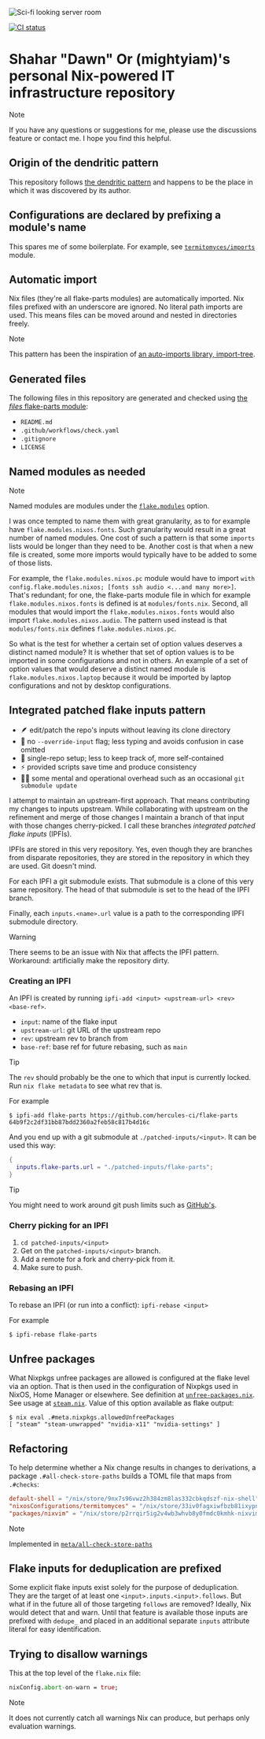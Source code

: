 ![Sci-fi looking server room](./modules/meta/logo/logo.jpg)

<a href="https://github.com/mightyiam/infra/actions/workflows/check.yaml?query=branch%3Amain">
<img
  alt="CI status"
  src="https://img.shields.io/github/actions/workflow/status/mightyiam/infra/check.yaml?style=for-the-badge&branch=main&label=Check"
>
</a>

# Shahar "Dawn" Or (mightyiam)'s personal Nix-powered IT infrastructure repository

> [!NOTE]
> If you have any questions or suggestions for me, please use the discussions feature or contact me.
> I hope you find this helpful.

## Origin of the dendritic pattern

This repository follows [the dendritic pattern](https://github.com/mightyiam/dendritic)
and happens to be the place in which it was discovered by its author.

## Configurations are declared by prefixing a module's name

This spares me of some boilerplate.
For example, see [`termitomyces/imports`](modules/termitomyces/imports.nix) module.

## Automatic import

Nix files (they're all flake-parts modules) are automatically imported.
Nix files prefixed with an underscore are ignored.
No literal path imports are used.
This means files can be moved around and nested in directories freely.

> [!NOTE]
> This pattern has been the inspiration of [an auto-imports library, import-tree](https://github.com/vic/import-tree).

## Generated files

The following files in this repository are generated and checked
using [the _files_ flake-parts module](https://github.com/mightyiam/files):

- `README.md`
- `.github/workflows/check.yaml`
- `.gitignore`
- `LICENSE`

## Named modules as needed

> [!NOTE]
> Named modules are modules under the [`flake.modules`](https://flake.parts/options/flake-parts-modules.html) option.

I was once tempted to name them with great granularity, as to for example have `flake.modules.nixos.fonts`.
Such granularity would result in a great number of named modules.
One cost of such a pattern is that some `imports` lists would be longer than they need to be.
Another cost is that when a new file is created, some more imports would typically have to be added to some of those lists.

For example, the `flake.modules.nixos.pc` module would have to import `with config.flake.modules.nixos; [fonts ssh audio <...and many more>]`.
That's redundant; for one, the flake-parts module file in which for example `flake.modules.nixos.fonts` is defined is at `modules/fonts.nix`.
Second, all modules that would import the `flake.modules.nixos.fonts` would also import `flake.modules.nixos.audio`.
The pattern used instead is that `modules/fonts.nix` defines `flake.modules.nixos.pc`.

So what is the test for whether a certain set of option values deserves a distinct named module?
It is whether that set of option values is to be imported in some configurations and not in others.
An example of a set of option values that would deserve a distinct named module is `flake.modules.nixos.laptop`
because it would be imported by laptop configurations and not by desktop configurations.

## Integrated patched flake inputs pattern

- 🪶 edit/patch the repo's inputs without leaving its clone directory
- 🕺 no `--override-input` flag; less typing and avoids confusion in case omitted
- 🐬 single-repo setup; less to keep track of, more self-contained
- ⚡ provided scripts save time and produce consistency
- 😮‍💨 some mental and operational overhead such as an occasional `git submodule update`

I attempt to maintain an upstream-first approach.
That means contributing my changes to inputs upstream.
While collaborating with upstream on the refinement and merge of those changes
I maintain a branch of that input with those changes cherry-picked.
I call these branches _integrated patched flake inputs_ (IPFIs).

IPFIs are stored in this very repository.
Yes, even though they are branches from disparate repositories,
they are stored in the repository in which they are used.
Git doesn't mind.

For each IPFI a git submodule exists.
That submodule is a clone of this very same repository.
The head of that submodule is set to the head of the IPFI branch.

Finally, each `inputs.<name>.url` value is a path to the corresponding IPFI submodule directory.

> [!WARNING]
> There seems to be an issue with Nix that affects the IPFI pattern.
> Workaround: artificially make the repository dirty.

### Creating an IPFI

An IPFI is created by running `ipfi-add <input> <upstream-url> <rev> <base-ref>`.

- `input`: name of the flake input
- `upstream-url`: git URL of the upstream repo
- `rev`: upstream rev to branch from
- `base-ref`: base ref for future rebasing, such as `main`

> [!TIP]
> The `rev` should probably be the one to which that input is currently locked.
> Run `nix flake metadata` to see what rev that is.

For example

```console-session
$ ipfi-add flake-parts https://github.com/hercules-ci/flake-parts 64b9f2c2df31bb87bdd2360a2feb58c817b4d16c
```

And you end up with a git submodule at `./patched-inputs/<input>`.
It can be used this way:

```nix
{
  inputs.flake-parts.url = "./patched-inputs/flake-parts";
}
```

> [!TIP]
> You might need to work around git push limits
> such as [GitHub's](https://docs.github.com/en/get-started/using-git/troubleshooting-the-2-gb-push-limit).

### Cherry picking for an IPFI

1. `cd patched-inputs/<input>`
1. Get on the `patched-inputs/<input>` branch.
1. Add a remote for a fork and cherry-pick from it.
1. Make sure to push.

### Rebasing an IPFI

To rebase an IPFI (or run into a conflict):
`ipfi-rebase <input>`

For example

```
$ ipfi-rebase flake-parts
```

## Unfree packages

What Nixpkgs unfree packages are allowed is configured at the flake level via an option.
That is then used in the configuration of Nixpkgs used in NixOS, Home Manager or elsewhere.
See definition at [`unfree-packages.nix`](modules/unfree-packages.nix).
See usage at [`steam.nix`](modules/steam.nix).
Value of this option available as flake output:

```console
$ nix eval .#meta.nixpkgs.allowedUnfreePackages
[ "steam" "steam-unwrapped" "nvidia-x11" "nvidia-settings" ]
```

## Refactoring

To help determine whether a Nix change results in changes to derivations,
a package `.#all-check-store-paths` builds a TOML file that maps from `.#checks`:

```toml
default-shell = "/nix/store/9nx7s96vwz2h384zm8las332cbkqdszf-nix-shell"
"nixosConfigurations/termitomyces" = "/nix/store/33iv0fagxiwfbzb81ixypn14vxl6s468-nixos-system-termitomyces-25.05.20250417.ebe4301"
"packages/nixvim" = "/nix/store/p2rrqir5ig2v4wb3whvb8y0fmdc0kmhk-nixvim"
```

> [!NOTE]
> Implemented in [`meta/all-check-store-paths`](modules/meta/all-check-store-paths.nix)

## Flake inputs for deduplication are prefixed

Some explicit flake inputs exist solely for the purpose of deduplication.
They are the target of at least one `<input>.inputs.<input>.follows`.
But what if in the future all of those targeting `follows` are removed?
Ideally, Nix would detect that and warn.
Until that feature is available those inputs are prefixed with `dedupe_`
and placed in an additional separate `inputs` attribute literal
for easy identification.

## Trying to disallow warnings

This at the top level of the `flake.nix` file:

```nix
nixConfig.abort-on-warn = true;
```

> [!NOTE]
> It does not currently catch all warnings Nix can produce, but perhaps only evaluation warnings.
